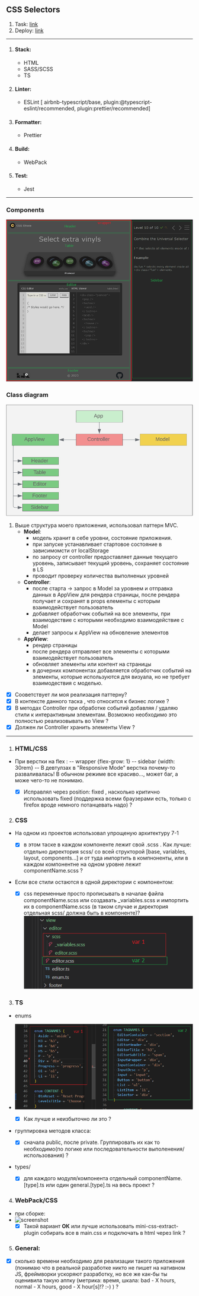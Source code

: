 ## CSS Selectors

1. Task: [link](https://github.com/rolling-scopes-school/tasks/blob/master/tasks/rs-css.md)
2. Deploy: [link](https://rolling-scopes-school.github.io/geominerr-JSFE2023Q1/rss-css-selectors/)

---

1. #### Stack:

   - HTML
   - SASS/SCSS
   - TS

2. #### Linter:

   - ESLint [ airbnb-typescript/base, plugin:@typescript-eslint/recommended, plugin:prettier/recommended]

3. #### Formatter:

   - Prettier

4. #### Build:

   - WebPack

5. #### Test:

   - Jest

---

### Components

![Screenshot](assets/screenshot-deploy.png)

### Class diagram

![Diagram](assets/app-class-diagram.png)

1. Выше структура моего приложения, использовал паттерн MVC.
   - **Model**:
     - модель хранит в себе уровни, состояние приложения.
     - при запуске устанавливает стартовое состояние в зависимомсти от localStorage
     - по запросу от controller предоставляет данные текущего уровень, записывает текущий уровень, сохраняет состояние в LS
     - проводит проверку количества выполненых уровней
   - **Controller**:
     - после старта -> запрос в Model за уровнем и отправка данных в AppView для рендера страницы, после рендера получает и сохранят в props елементы с которым взаимодействует пользователь
     - добавляет обработчик событий на все элементы, при взаимодествие с которыми необходимо взаимодействие с Model
     - делает запросы к AppView на обновление элементов
   - **AppView**:
     - рендер страницы
     - после рендера отправляет все элементы с которыми взаимодействует пользователь
     - обновляет элементы или контент на страницы
     - в дочерних компонентах добавляется обработчик событий на элементы, которые используются для визуала, но не требует взаимодествия с моделью.

- [x] Сооветствует ли моя реализация паттерну?
- [x] В контексте данного таска , что относится к бизнес логике ?
- [x] В методах Controller при обработке событий добавляя / удаляю стили к интерактивным элементам. Возможно необходимо это полностью реализовывать во View ?
- [x] Должен ли Controller хранить элементы View ?

---

1. ### HTML/СSS

- При верстки на flex :
  -- wrapper {flex-grow: 1}
  -- sidebar {width: 30rem}
  -- В девтулзах в "Responsive Mode" верстка почему-то разваливалась! В обычном режиме все красиво..., может баг, а може чего-то не понимаю.

  - [x] Исправлял через position: fixed , насколько критично использовать fixed (поддержка всеми браузерами есть, только c firefox вроде немного потанцевать надо) ?

2. ### CSS

- На одном из проектов использовал упрощеную архитектуру 7-1

  - [x] в этом таске в каждом компоненте лежит свой .scss . Как лучше: отдельно директория scss/ со всей структорой [base, variables, layout, components...] и от туда импортить в компноненты, или в каждом компонентне на одном уровне лежит componentName.scss ?

- Если все стили остаются в одной директории с компонентом:

  - [x] сss переменные просто прописывать в началае файла componentName.scss или создавать \_variables.scss и импортить их в componentName.scss (в таком случае и директория отдельная scss/ должна быть в компоненте)?
        ![screenshot](assets/screenshot-css-variables.png)

3. ### TS

- enums
- ![screenshot](assets/screenshot-ts-enum-tags.png)

  - [x] Как лучше и неизбыточно ли это ?

- группировка методов класса:

  - [x] сначала public, после private. Группировать их как то необходимо(по логике или последовательности выполенения/использования) ?

- types/

  - [x] для каждого модуля/компонента отдельный componentName.\[type].ts или один general.\[type].ts на весь проект ?

4. ### WebPack/СSS

- при сборке:
- ![screenshot](assets/screenshot-webpack-css)
  - [x] Такой вариант **ОК** или лучше использовать mini-css-extract-plugin собирать все в main.css и подключать в html через link ?

5. ### General:

- [x] сколько времени необходимо для реализации такого приложения (понимаю что в реальной разработке никто не пишет на нативном JS, фреймворки ускоряют разработку, но все же как-бы ты оценивила такую аппку (метрика: время, шкала: bad - X hours, normal - X hours, good - X hour\[s]!? :-\) ) ?

